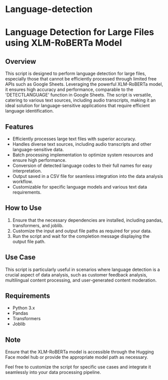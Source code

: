 # Language-detection
# Language Detection for Large Files using XLM-RoBERTa Model

## Overview

This script is designed to perform language detection for large files, especially those that cannot be efficiently processed through limited free APIs such as Google Sheets. Leveraging the powerful XLM-RoBERTa model, it ensures high accuracy and performance, comparable to the 'DETECTLANGUAGE' function in Google Sheets. The script is versatile, catering to various text sources, including audio transcripts, making it an ideal solution for language-sensitive applications that require efficient language identification.

## Features

- Efficiently processes large text files with superior accuracy.
- Handles diverse text sources, including audio transcripts and other language-sensitive data.
- Batch processing implementation to optimize system resources and ensure high performance.
- Conversion of detected language codes to their full names for easy interpretation.
- Output saved in a CSV file for seamless integration into the data analysis workflow.
- Customizable for specific language models and various text data requirements.

## How to Use

1. Ensure that the necessary dependencies are installed, including pandas, transformers, and joblib.
2. Customize the input and output file paths as required for your data.
3. Run the script and wait for the completion message displaying the output file path.

## Use Case

This script is particularly useful in scenarios where language detection is a crucial aspect of data analysis, such as customer feedback analysis, multilingual content processing, and user-generated content moderation.

## Requirements

- Python 3.x
- Pandas
- Transformers
- Joblib

## Note

Ensure that the XLM-RoBERTa model is accessible through the Hugging Face model hub or provide the appropriate model path as necessary.

Feel free to customize the script for specific use cases and integrate it seamlessly into your data processing pipeline.
